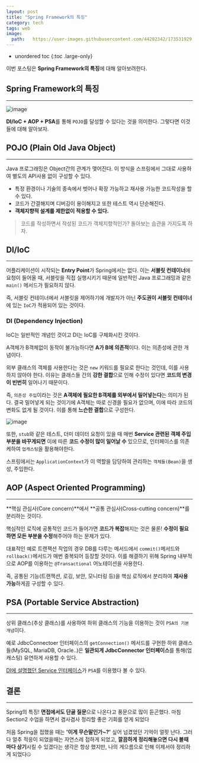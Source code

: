```yaml
---
layout: post
title: "Spring Framework의 특징"
category: tech
tags: web
image:
  path:   https://user-images.githubusercontent.com/44282342/173531929-d0803f05-7c1b-4d84-a315-2811764e94b8.png
---
```

* unordered toc
{:toc .large-only}

이번 포스팅은 **Spring Framework의 특징**에 대해 알아보려한다.

## Spring Framework의 특징
***

![image](https://user-images.githubusercontent.com/44282342/173512843-d1d14a4b-00f4-418a-915e-50bb4c2476bb.png)

**DI/IoC + AOP + PSA**를 통해 `POJO`를 달성할 수 있다는 것을 의미한다. 그렇다면 이것들에 대해 알아보자.

## POJO (Plain Old Java Object)
***

Java 프로그래밍은 Object간의 관계가 맺어진다. 이 방식을 스프링에서 그대로 사용하여 별도의 API사용 없이 구성할 수 있다.

* 특정 환경이나 기술의 종속에서 벗어나 확장 가능하고 재사용 가능한 코드작성을 할 수 있다.
* 코드가 간결해지며 디버깅이 용이해지고 또한 테스트 역시 단순해진다.
* **객체지향적 설계를 제한없이 적용할 수 있다.**

> 코드를 작성하면서 작성된 코드가 객체지향적인가? 돌아보는 습관을 가지도록 하자.

## DI/IoC
***

어플리케이션이 시작되는 **Entry Point**가 Spring에서는 없다. 이는 **서블릿 컨테이너**에 요청이 들어올 때, 서블릿을 직접 실행시키기 때문에 일반적인 Java 프로그래밍과 같은 `main()` 메서드가 필요하지 않다.

즉, 서블릿 컨테이너에서 서블릿을 제어하기에 개발자가 아닌 **주도권이 서블릿 컨테이너**에 있는 `IoC`가 적용되어 있는 것이다.

### DI (Dependency Injection)

IoC는 일반적인 개념인 것이고 DI는 IoC를 구체화시킨 것이다.

A객체가 B객체없이 동작이 불가능하다면 **A가 B에 의존적**이다. 이는 의존성에 관한 개념이다.

외부 클래스의 객체를 사용한다는 것은 `new` 키워드를 필요로 한다는 것인데, 이를 사용하지 않아야 한다. 이유는 클래스들 간의 **강한 결합**으로 인해 수정이 있다면 **코드의 변경이 빈번히** 일어나기 때문이다.

즉, `의존성 주입`이라는 것은 **A객체에 필요한 B객체를 외부에서 밀어넣는다**는 의미가 된다. 결국 밀어넣게 되는 것이기에 A객체는 따로 신경쓸 필요가 없으며, 이에 따라 코드의 변화도 없게 될 것이다. 이를 통해 **느슨한 결합**으로 구성한다.

![image](https://user-images.githubusercontent.com/44282342/173529410-0bc2bcc6-c3c2-4e92-aa1c-828062d13442.png)

또한, `stub`와 같은 테스트, 더미 데이터 요청이 있을 때 매번 **Service 관련된 객체 주입 부분을 바꾸게되면** 이에 따른 **코드 수정이 많이 일어날 수** 있으므로, 인터페이스를 의존케하여 `업캐스팅`을 활용해야한다.

스프링에서는 `ApplicationContext`가 이 역할을 담당하여 관리하는 `객체들(Bean)`을 생성, 주입한다.

## AOP (Aspect Oriented Programming)
***

**핵심 관심사(Core concern)**에서 **공통 관심사(Cross-cutting concern)**를 분리하는 것이다.

핵심적인 로직에 공통적인 코드가 들어가면 **코드가 복잡**해지는 것은 물론! **수정이 필요하면 모든 부분을 수정**해주어야 하는 문제가 있다.

대표적인 예로 트랜잭션 작업의 경우 DB를 다루는 메서드에서 `commit()`메서드와 `rollback()`메서드가 매번 중복되어 등장할 것이다. 이를 해결하기 위해 Spring 내부적으로 AOP를 이용하는 `@Transactional` 어노테이션을 사용한다.

즉, 공통된 기능(트랜잭션, 로깅, 보안, 모니터링 등)을 핵심 로직에서 분리하여 **재사용 가능**하게끔 구성할 수 있다.

## PSA (Portable Service Abstraction)
***

상위 클래스(추상 클래스)를 사용하여 하위 클래스의 기능을 이용하는 것이 `PSA의 기본개념`이다.

예로 JdbcConnectoer 인터페이스의 `getConnection()` 메서드를 구현한 하위 클래스들(MySQL, MariaDB, Oracle..)은 **일관되게 JdbcConnector 인터페이스**를 통해(업캐스팅) 유연하게 사용할 수 있다.

[DI에 설명했던 Service 인터페이스](#di-dependency-injection)가 `PSA`를 이용했다 볼 수 있다.

## 결론
---

Spring의 특징! **면접에서도 단골 질문**으로 나온다고 풍문으로 많이 듣곤했다. 마침 Section2 수업을 하면서 겸사겸사 정리할 좋은 기회를 얻게 되었다

처음 Spring을 접했을 때는 **'이게 무슨말인가~?'** 싶어 넘겼었던 기억이 얼핏 난다. 그러다 얼추 적응이 되었을때는 자연스레 접하게 되었고, **깔끔하게 정리해놓으면 다시 볼때마다 상기**시킬 수 있겠다는 생각은 항상 했지만, 나의 게으름으로 인해 이제서야 정리하게 되었다🤐
